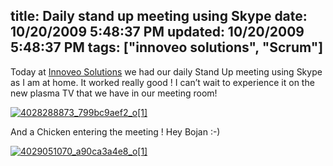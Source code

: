 title: Daily stand up meeting using Skype
date: 10/20/2009 5:48:37 PM
updated: 10/20/2009 5:48:37 PM
tags: ["innoveo solutions", "Scrum"]
---
Today at [Innoveo Solutions](http://www.innoveo.com/) we had our daily Stand Up meeting using Skype as I am at home. It worked really good ! I can’t wait to experience it on the new plasma TV that we have in our meeting room!

[![4028288873_799bc9aef2_o[1]](http://weblogs.asp.net/blogs/lkempe/4028288873_799bc9aef2_o1_thumb_45DF6FB5.png "4028288873_799bc9aef2_o[1]")](http://weblogs.asp.net/blogs/lkempe/4028288873_799bc9aef2_o1_4205934A.png) 

And a Chicken entering the meeting ! Hey Bojan :-)

[![4029051070_a90ca3a4e8_o[1]](http://weblogs.asp.net/blogs/lkempe/4029051070_a90ca3a4e8_o1_thumb_33826F27.png "4029051070_a90ca3a4e8_o[1]")](http://weblogs.asp.net/blogs/lkempe/4029051070_a90ca3a4e8_o1_4325CC90.png)
